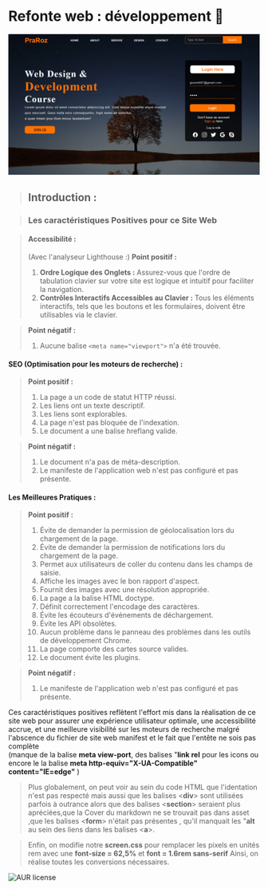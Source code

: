 # Refonte web : développement 🚀
![cover](./asset/cover.PNG)

> ## Introduction :

> ### Les caractéristiques Positives pour ce Site Web

> #### Accessibilité :
> (Avec l'analyseur Lighthouse :)
>**Point positif :**
> 1. **Ordre Logique des Onglets :** Assurez-vous que l'ordre de tabulation clavier sur votre site est logique et intuitif pour faciliter la navigation.
> 2. **Contrôles Interactifs Accessibles au Clavier :** Tous les éléments interactifs, tels que les boutons et les formulaires, doivent être utilisables via le clavier.

>**Point négatif :**
> 1. Aucune balise ```<meta name="viewport">``` n'a été trouvée.

#### SEO (Optimisation pour les moteurs de recherche) :
>**Point positif :**
> 1. La page a un code de statut HTTP réussi.
> 2. Les liens ont un texte descriptif.
> 3. Les liens sont explorables.
> 4. La page n'est pas bloquée de l'indexation.
> 5. Le document a une balise hreflang valide.

>**Point négatif :**
> 1. Le document n'a pas de méta-description.
> 2. Le manifeste de l'application web n'est pas configuré et pas présente.

#### Les Meilleures Pratiques :
> **Point positif :**
> 1. Évite de demander la permission de géolocalisation lors du chargement de la page.
> 2. Évite de demander la permission de notifications lors du chargement de la page.
> 3. Permet aux utilisateurs de coller du contenu dans les champs de saisie.
> 4. Affiche les images avec le bon rapport d'aspect.
> 5. Fournit des images avec une résolution appropriée.
> 6. La page a la balise HTML doctype.
> 7. Définit correctement l'encodage des caractères.
> 8. Évite les écouteurs d'événements de déchargement.
> 9. Évite les API obsolètes.
> 10. Aucun problème dans le panneau des problèmes dans les outils de développement Chrome.
> 11. La page comporte des cartes source valides.
> 12. Le document évite les plugins.

>**Point négatif :**  
> 1. Le manifeste de l'application web n'est pas configuré et pas présente.


Ces caractéristiques positives reflètent l'effort mis dans la réalisation de ce site web pour assurer une expérience utilisateur optimale, une accessibilité accrue, et une meilleure visibilité sur les moteurs de recherche malgré l'abscence du fichier de site web manifest et le fait que l'entête ne sois pas complète  
(manque de la balise **meta view-port**, des balises "**link rel** pour les icons ou encore le la balise **meta http-equiv="X-UA-Compatible" content="IE=edge"** )  

>Plus globalement, on peut voir au sein du code HTML que l'identation n'est pas respecté mais aussi que les balises <**div**> sont utilisées parfois à outrance alors que des balises <**section**> seraient plus apréciées,que la Cover du markdown ne se trouvait pas dans asset ,que les balises <**form**> n'était pas présentes , qu'il manquait les "**alt** au sein des liens dans les balises <**a**>.

>Enfin, on modifie notre **screen.css** pour remplacer les pixels en unités rem avec une **font-size = 62,5%** et **font = 1.6rem sans-serif**
Ainsi, on réalise toutes les conversions nécessaires.


![AUR license](https://img.shields.io/aur/license/c)